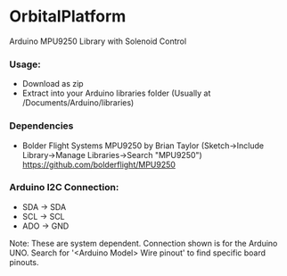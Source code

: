 # OrbitalPlatform
Arduino MPU9250 Library with Solenoid Control

### Usage:
  - Download as zip
  - Extract into your Arduino libraries folder (Usually at /Documents/Arduino/libraries)

### Dependencies
  - Bolder Flight Systems MPU9250 by Brian Taylor (Sketch->Include Library->Manage Libraries->Search "MPU9250")
      https://github.com/bolderflight/MPU9250

### Arduino I2C Connection: 
- SDA -> SDA
- SCL -> SCL  
- ADO -> GND

Note: These are system dependent. Connection shown is for the Arduino UNO. 
Search for '\<Arduino Model\> Wire pinout' to find specific board pinouts.
